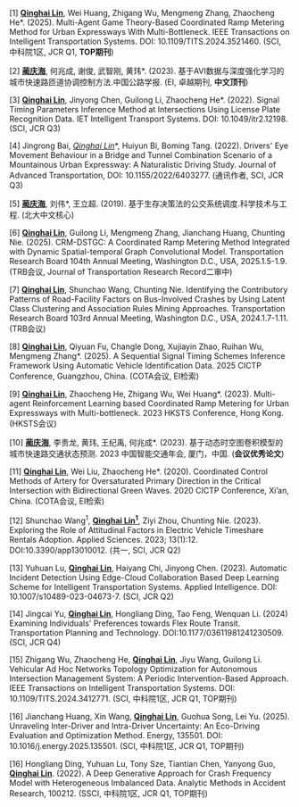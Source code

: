[1] <u>**Qinghai Lin**</u>, Wei Huang, Zhigang Wu, Mengmeng Zhang, Zhaocheng He*. (2025). Multi-Agent Game Theory-Based Coordinated Ramp Metering Method for Urban Expressways With Multi-Bottleneck. IEEE Transactions on Intelligent Transportation Systems. DOI: 10.1109/TITS.2024.3521460. (SCI, 中科院1区, JCR Q1, **TOP期刊**)

[2] **<u>蔺庆海</u>**, 何兆成, 谢俊, 武智刚, 黄玮*. (2023). 基于AVI数据与深度强化学习的城市快速路匝道协调控制方法.中国公路学报. (EI, 卓越期刊, **中文顶刊**)

[3] **<u>Qinghai Lin</u>**, Jinyong Chen, Guilong Li, Zhaocheng He*. (2022). Signal Timing Parameters Inference Method at Intersections Using License Plate Recognition Data. IET Intelligent Transport Systems. DOI: 10.1049/itr2.12198. (SCI, JCR Q3)

[4] Jingrong Bai, **<u>Qinghai Lin*</u>**, Huiyun Bi, Boming Tang. (2022). Drivers' Eye Movement Behaviour in a Bridge and Tunnel Combination Scenario of a Mountainous Urban Expressway: A Naturalistic Driving Study. Journal of Advanced Transportation, DOI: 10.1155/2022/6403277. (通讯作者, SCI, JCR Q3)

[5] **<u>蔺庆海</u>**, 刘伟*, 王立超. (2019). 基于生存决策法的公交系统调度.科学技术与工程. (北大中文核心)

[6] <u>**Qinghai Lin**</u>, Guilong Li, Mengmeng Zhang, Jianchang Huang, Chunting Nie. (2025). CRM-DSTGC: A Coordinated Ramp Metering Method Integrated with Dynamic Spatial-temporal Graph Convolutional Model. Transportation Research Board 104th Annual Meeting, Washington D.C., USA, 2025.1.5-1.9. (TRB会议, Journal of Transportation Research Record二审中)

[7] <u>**Qinghai Lin**</u>, Shunchao Wang, Chunting Nie. Identifying the Contributory Patterns of Road-Facility Factors on Bus-Involved Crashes by Using Latent Class Clustering and Association Rules Mining Approaches. Transportation Research Board 103rd Annual Meeting, Washington D.C., USA, 2024.1.7-1.11. (TRB会议)

[8] **<u>Qinghai Lin</u>**, Qiyuan Fu, Changle Dong, Xujiayin Zhao, Ruihan Wu, Mengmeng Zhang*. (2025). A Sequential Signal Timing Schemes Inference Framework Using Automatic Vehicle Identification Data. 2025 CICTP Conference, Guangzhou, China. (COTA会议, EI检索)

[9] **<u>Qinghai Lin</u>**, Zhaocheng He, Zhigang Wu, Wei Huang*. (2023). Multi-agent Reinforcement Learning based Coordinated Ramp Metering for Urban Expressways with Multi-bottleneck. 2023 HKSTS Conference, Hong Kong. (HKSTS会议)

[10] **<u>蔺庆海</u>**, 李贵龙, 黄玮, 王纪禹, 何兆成*. (2023). 基于动态时空图卷积模型的城市快速路交通状态预测. 2023 中国智能交通年会, 厦门，中国. (**会议优秀论文**)

[11] **<u>Qinghai Lin</u>**, Wei Liu, Zhaocheng He*. (2020). Coordinated Control Methods of Artery for Oversaturated Primary Direction in the Critical Intersection with Bidirectional Green Waves. 2020 CICTP Conference, Xi’an, China. (COTA会议, EI检索)

[12] Shunchao Wang<sup>1</sup>, **<u>Qinghai Lin<sup>1</sup></u>**, Ziyi Zhou, Chunting Nie. (2023). Exploring the Role of Attitudinal Factors in Electric Vehicle Timeshare Rentals Adoption. Applied Sciences. 2023; 13(1):12. DOI:10.3390/app13010012. (共一, SCI, JCR Q2)

[13] Yuhuan Lu, **<u>Qinghai Lin</u>**, Haiyang Chi, Jinyong Chen. (2023). Automatic Incident Detection Using Edge-Cloud Collaboration Based Deep Learning Scheme for Intelligent Transportation Systems. Applied Intelligence. DOI: 10.1007/s10489-023-04673-7. (SCI, JCR Q2)

[14] Jingcai Yu, **<u>Qinghai Lin</u>**, Hongliang Ding, Tao Feng, Wenquan Li. (2024) Examining Individuals' Preferences towards Flex Route Transit. Transportation Planning and Technology. DOI:10.1177/03611981241230509. (SCI, JCR Q4)

[15] Zhigang Wu, Zhaocheng He, <u>**Qinghai Lin**</u>, Jiyu Wang, Guilong Li. Vehicular Ad Hoc Networks Topology Optimization for Autonomous Intersection Management System: A Periodic Intervention-Based Approach. IEEE Transactions on Intelligent Transportation Systems. DOI: 10.1109/TITS.2024.3412771. (SCI, 中科院1区, JCR Q1, TOP期刊)

[16]  Jianchang Huang, Xin Wang, <u>**Qinghai Lin**</u>, Guohua Song, Lei Yu. (2025). Unraveling Inter-Driver and Intra-Driver Uncertainty: An Eco-Driving Evaluation and Optimization Method. Energy, 135501. DOI: 10.1016/j.energy.2025.135501. (SCI, 中科院1区, JCR Q1, TOP期刊)

[16] Hongliang Ding, Yuhuan Lu, Tony Sze, Tiantian Chen, Yanyong Guo, <u>**Qinghai Lin**</u>. (2022). A Deep Generative Approach for Crash Frequency Model with Heterogeneous Imbalanced Data. Analytic Methods in Accident Research, 100212. (SSCI, 中科院1区, JCR Q1, TOP期刊)

